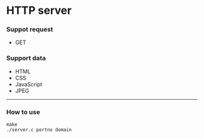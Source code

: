 HTTP server
===========
### Suppot request
  * GET
### Support data
  * HTML
  * CSS
  * JavaScript
  * JPEG
----------
### How to use
    make
    ./server.c portno domain
